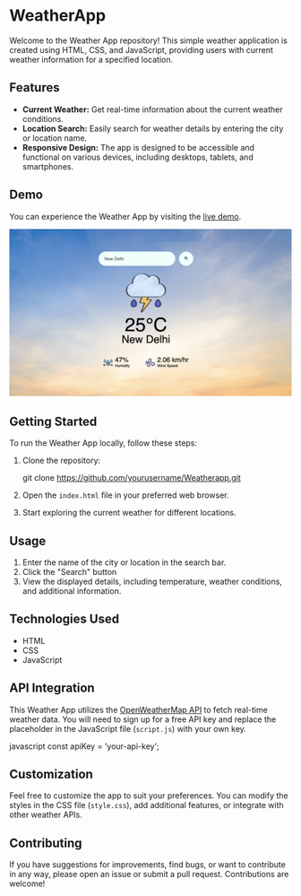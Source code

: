 # WeatherApp

Welcome to the Weather App repository! This simple weather application is created using HTML, CSS, and JavaScript, providing users with current weather information for a specified location.

## Features

- **Current Weather:** Get real-time information about the current weather conditions.
- **Location Search:** Easily search for weather details by entering the city or location name.
- **Responsive Design:** The app is designed to be accessible and functional on various devices, including desktops, tablets, and smartphones.

## Demo

You can experience the Weather App by visiting the [live demo](https://sumeetbidhan.github.io/WeatherApp/).

![Weather App Screenshot](./Weatherapp.png)

## Getting Started

To run the Weather App locally, follow these steps:

1. Clone the repository:
   
   git clone https://github.com/yourusername/Weatherapp.git
   

2. Open the `index.html` file in your preferred web browser.

3. Start exploring the current weather for different locations.

## Usage

1. Enter the name of the city or location in the search bar.
2. Click the "Search" button 
3. View the displayed details, including temperature, weather conditions, and additional information.

## Technologies Used

- HTML
- CSS
- JavaScript

## API Integration

This Weather App utilizes the [OpenWeatherMap API](https://openweathermap.org/api) to fetch real-time weather data. You will need to sign up for a free API key and replace the placeholder in the JavaScript file (`script.js`) with your own key.

javascript
const apiKey = 'your-api-key';


## Customization

Feel free to customize the app to suit your preferences. You can modify the styles in the CSS file (`style.css`), add additional features, or integrate with other weather APIs.

## Contributing

If you have suggestions for improvements, find bugs, or want to contribute in any way, please open an issue or submit a pull request. Contributions are welcome!


 
